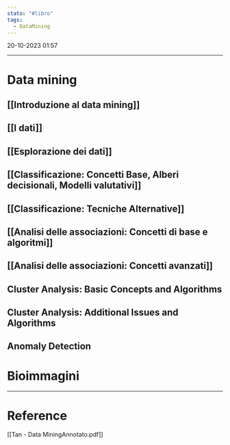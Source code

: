 ```yaml
---
stato: "#libro"
tags:
  - DataMining
---
```

20-10-2023 01:57

--- 
# Data mining
## [[Introduzione al data mining]]

## [[I dati]]
## [[Esplorazione dei dati]]
## [[Classificazione: Concetti Base, Alberi decisionali, Modelli valutativi]]
## [[Classificazione: Tecniche Alternative]]
## [[Analisi delle associazioni: Concetti di base e algoritmi]]
## [[Analisi delle associazioni: Concetti avanzati]]
## Cluster Analysis: Basic Concepts and Algorithms
## Cluster Analysis: Additional Issues and Algorithms
## Anomaly Detection



# Bioimmagini








--- 
# Reference
[[Tan - Data MiningAnnotato.pdf]]